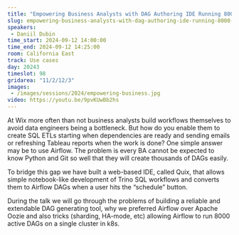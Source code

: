 ```yaml
---
title: "Empowering Business Analysts with DAG Authoring IDE Running 8000 Workflows"
slug: empowering-business-analysts-with-dag-authoring-ide-running-8000-workflows
speakers:
 - Daniil Dubin
time_start: 2024-09-12 14:00:00
time_end: 2024-09-12 14:25:00
room: California East
track: Use cases
day: 20243
timeslot: 98
gridarea: "11/2/12/3"
images: 
 - /images/sessions/2024/empowering-business.jpg
video: https://youtu.be/9pvKUwBb2hs 
---
```


At Wix more often than not business analysts build workflows themselves to avoid data engineers being a bottleneck. But how do you enable them to create SQL ETLs starting when dependencies are ready and sending emails or refreshing Tableau reports when the work is done? One simple answer may be to use Airflow. The problem is every BA cannot be expected to know Python and Git so well that they will create thousands of DAGs easily.
 
To bridge this gap we have built a web-based IDE, called Quix, that allows simple notebook-like development of Trino SQL workflows and converts them to Airflow DAGs when a user hits the “schedule” button.
 
During the talk we will go through the problems of building a reliable and extendable DAG generating tool, why we preferred Airflow over Apache Oozie and also tricks (sharding, HA-mode, etc) allowing Airflow to run 8000 active DAGs on a single cluster in k8s.